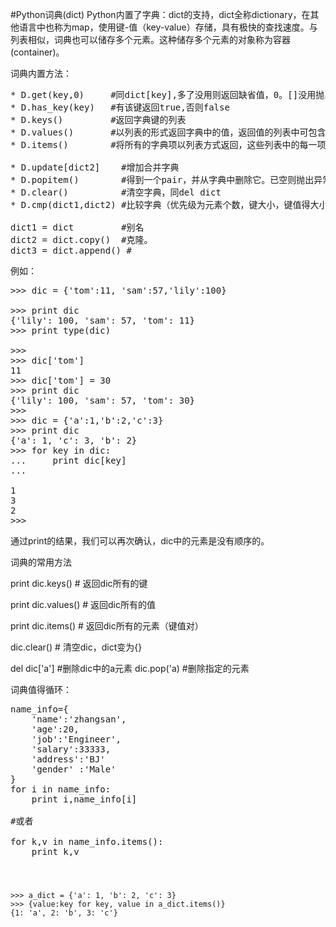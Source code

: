 #Python词典(dict)
Python内置了字典：dict的支持，dict全称dictionary，在其他语言中也称为map，使用键-值（key-value）存储，具有极快的查找速度。与列表相似，词典也可以储存多个元素。这种储存多个元素的对象称为容器(container)。


词典内置方法：

<pre>
* D.get(key,0)     #同dict[key],多了没用则返回缺省值，0。[]没用抛出异常
* D.has_key(key)   #有该键返回true,否则false
* D.keys()         #返回字典键的列表
* D.values()       #以列表的形式返回字典中的值，返回值的列表中可包含重复元素。
* D.items()        #将所有的字典项以列表方式返回，这些列表中的每一项都来与(键，值)，但是项在返回时并没有特殊的顺序。

* D.update[dict2]    #增加合并字典
* D.popitem()        #得到一个pair，并从字典中删除它。已空则抛出异常
* D.clear()          #清空字典，同del dict
* D.cmp(dict1,dict2) #比较字典（优先级为元素个数，键大小，键值得大小），第一个大返回1，小返回-1，一样返回0

dict1 = dict         #别名
dict2 = dict.copy()  #克隆。
dict3 = dict.append() #
</pre>

例如：

<pre>>>> dic = {'tom':11, 'sam':57,'lily':100}

>>> print dic
{'lily': 100, 'sam': 57, 'tom': 11}
>>> print type(dic)
<type 'dict'>
>>> 
>>> dic['tom']
11
>>> dic['tom'] = 30
>>> print dic
{'lily': 100, 'sam': 57, 'tom': 30}
>>>
>>> dic = {'a':1,'b':2,'c':3}
>>> print dic
{'a': 1, 'c': 3, 'b': 2}
>>> for key in dic:
...     print dic[key]
...

1
3
2
>>>  
</pre>

通过print的结果，我们可以再次确认，dic中的元素是没有顺序的。

词典的常用方法

print dic.keys() # 返回dic所有的键

print dic.values() # 返回dic所有的值 

print dic.items() # 返回dic所有的元素（键值对）

dic.clear() # 清空dic，dict变为{}

del dic['a'] #删除dic中的a元素
dic.pop('a) #删除指定的元素


词典值得循环：

<pre>
name_info={
    'name':'zhangsan',
    'age':20,
    'job':'Engineer',
    'salary':33333,
    'address':'BJ'
    'gender' :'Male'
}
for i in name_info:
    print i,name_info[i]
    
#或者

for k,v in name_info.items():
    print k,v
    
</pre>

#

```
>>> a_dict = {'a': 1, 'b': 2, 'c': 3}
>>> {value:key for key, value in a_dict.items()}
{1: 'a', 2: 'b', 3: 'c'}
```

